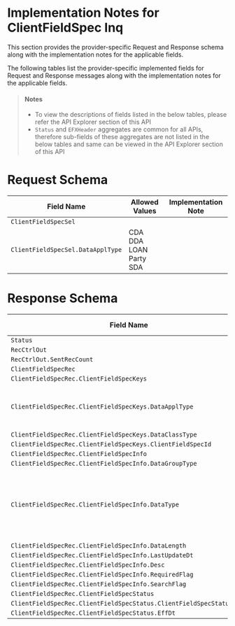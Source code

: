 # Implementation Notes for ClientFieldSpec Inq
This section provides the provider-specific Request and Response schema along with the implementation notes for the applicable fields.
<!-- 
type: tab 
titles: Premier, 
-->


The following tables list the provider-specific implemented fields for Request and Response messages along with the implementation notes for the applicable fields. 


<!-- theme: info -->
> #### Notes
> 
> - To view the descriptions of fields listed in the below tables, please refer the API Explorer section of this API
> - `Status` and `EFXHeader` aggregates are common for all APIs, therefore sub-fields of these aggregates are not listed in the below tables and same can be viewed in the API Explorer section of this API


# Request Schema
|Field Name|Allowed Values|Implementation Note|
|----|----|----|
|`ClientFieldSpecSel`|||
|`ClientFieldSpecSel.DataApplType`|CDA<br>DDA<br>LOAN<br>Party<br>SDA<br>||
# Response Schema
|Field Name|Allowed Values|Implementation Note|
|----|----|----|
|`Status`|| |
|`RecCtrlOut`|||
|`RecCtrlOut.SentRecCount`|||
|`ClientFieldSpecRec`|||
|`ClientFieldSpecRec.ClientFieldSpecKeys`|||
|`ClientFieldSpecRec.ClientFieldSpecKeys.DataApplType`|CDA<br>DDA<br>LOAN<br>Party<br>SDA<br>||
|`ClientFieldSpecRec.ClientFieldSpecKeys.DataClassType`|||
|`ClientFieldSpecRec.ClientFieldSpecKeys.ClientFieldSpecId`|||
|`ClientFieldSpecRec.ClientFieldSpecInfo`|||
|`ClientFieldSpecRec.ClientFieldSpecInfo.DataGroupType`|||
|`ClientFieldSpecRec.ClientFieldSpecInfo.DataType`|Alpha<br>Currency<br>CurrencySymbol<br>Date<br>Numeric<br>NumericSymbol<br>Rate<br>RateSymbol||
|`ClientFieldSpecRec.ClientFieldSpecInfo.DataLength`|||
|`ClientFieldSpecRec.ClientFieldSpecInfo.LastUpdateDt`|||
|`ClientFieldSpecRec.ClientFieldSpecInfo.Desc`|||
|`ClientFieldSpecRec.ClientFieldSpecInfo.RequiredFlag`|||
|`ClientFieldSpecRec.ClientFieldSpecInfo.SearchFlag`|||
|`ClientFieldSpecRec.ClientFieldSpecStatus`|||
|`ClientFieldSpecRec.ClientFieldSpecStatus.ClientFieldSpecStatusCode`|||
|`ClientFieldSpecRec.ClientFieldSpecStatus.EffDt`|||
<!-- type: tab-end -->
